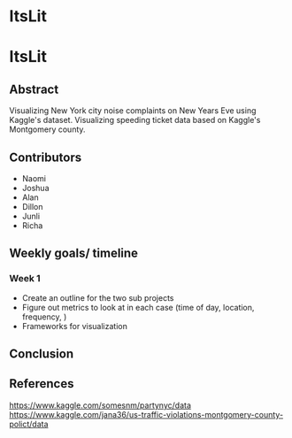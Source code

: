 # ItsLit
# ItsLit

## Abstract
Visualizing New York city noise complaints on New Years Eve using Kaggle's dataset.
Visualizing speeding ticket data based on Kaggle's Montgomery county.

## Contributors
* Naomi 
* Joshua
* Alan
* Dillon
* Junli 
* Richa

## Weekly goals/ timeline
### Week 1
* Create an outline for the two sub projects
* Figure out metrics to look at in each case (time of day, location, frequency, )
* Frameworks for visualization

## Conclusion

## References
https://www.kaggle.com/somesnm/partynyc/data
https://www.kaggle.com/jana36/us-traffic-violations-montgomery-county-polict/data
